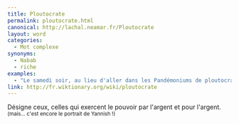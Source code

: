 ```yaml
---
title: Ploutocrate
permalink: ploutocrate.html
canonical: http://lachal.neamar.fr/Ploutocrate
layout: word
categories:
  - Mot complexe
synonyms:
  - Nabab
  - riche
examples:
  - "Le samedi soir, au lieu d'aller dans les Pandémoniums de ploutocrates concupiscents, faites donc cette démonstration…"
link: http://fr.wiktionary.org/wiki/ploutocrate
---
```


Désigne ceux, celles qui exercent le pouvoir par l'argent et pour l'argent. <small>(mais… c'est encore le portrait de Yannish !)</small>

